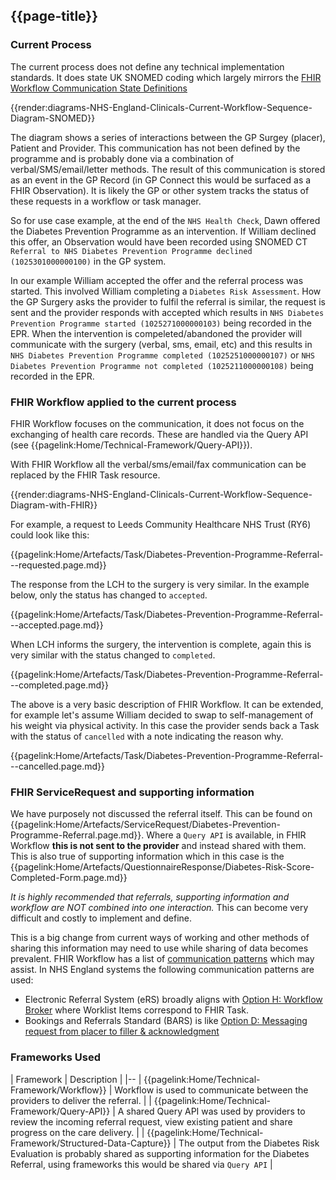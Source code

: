 ## {{page-title}}

### Current Process

The current process does not define any technical implementation standards. It does state UK SNOMED coding which largely mirrors the [FHIR Workflow Communication State Definitions](https://hl7.org/fhir/R4/workflow-communications.html#12.6.2)

{{render:diagrams-NHS-England-Clinicals-Current-Workflow-Sequence-Diagram-SNOMED}}

The diagram shows a series of interactions between the GP Surgey (placer), Patient and Provider. This communication has not been defined by the programme and is probably done via a combination of verbal/SMS/email/letter methods. The result of this communication is stored as an event in the GP Record (in GP Connect this would be surfaced as a FHIR Observation). It is likely the GP or other system tracks the status of these requests in a workflow or task manager.

So for use case example, at the end of the `NHS Health Check`, Dawn offered the Diabetes Prevention Programme as an intervention. If William declined this offer, an Observation would have been recorded using SNOMED CT `Referral to NHS Diabetes Prevention Programme declined (1025301000000100)` in the GP system.

In our example William accepted the offer and the referral process was started. This involved William completing a `Diabetes Risk Assessment`. How the GP Surgery asks the provider to fulfil the referral is similar, the request is sent and the provider responds with accepted which results in `NHS Diabetes Prevention Programme started (1025271000000103)` being recorded in the EPR. 
When the intervention is compeleted/abandoned the provider will communicate with the surgery (verbal, sms, email, etc) and this results in `NHS Diabetes Prevention Programme completed (1025251000000107)` or  `NHS Diabetes Prevention Programme not completed (1025211000000108)` being recorded in the EPR.

### FHIR Workflow applied to the current process

FHIR Workflow focuses on the communication, it does not focus on the exchanging of health care records. These are handled via the Query API (see {{pagelink:Home/Technical-Framework/Query-API}}).

With FHIR Workflow all the verbal/sms/email/fax communication can be replaced by the FHIR Task resource.

{{render:diagrams-NHS-England-Clinicals-Current-Workflow-Sequence-Diagram-with-FHIR}}

For example, a request to Leeds Community Healthcare NHS Trust (RY6) could look like this:

{{pagelink:Home/Artefacts/Task/Diabetes-Prevention-Programme-Referral---requested.page.md}}

The response from the LCH to the surgery is very similar. In the example below, only the status has changed to `accepted`.

{{pagelink:Home/Artefacts/Task/Diabetes-Prevention-Programme-Referral---accepted.page.md}}

When LCH informs the surgery, the intervention is complete, again this is very similar with the status changed to `completed`.

{{pagelink:Home/Artefacts/Task/Diabetes-Prevention-Programme-Referral---completed.page.md}}

The above is a very basic description of FHIR Workflow. It can be extended, for example let's assume William decided to swap to self-management of his weight via physical activity. In this case the provider sends back a Task with the status of `cancelled` with a note indicating the reason why.

{{pagelink:Home/Artefacts/Task/Diabetes-Prevention-Programme-Referral---cancelled.page.md}}

### FHIR ServiceRequest and supporting information

We have purposely not discussed the referral itself. This can be found on {{pagelink:Home/Artefacts/ServiceRequest/Diabetes-Prevention-Programme-Referral.page.md}}. 
Where a `Query API` is available, in FHIR Workflow **this is not sent to the provider** and instead shared with them. 
This is also true of supporting information which in this case is the {{pagelink:Home/Artefacts/QuestionnaireResponse/Diabetes-Risk-Score-Completed-Form.page.md}}

*It is highly recommended that referrals, supporting information and workflow are NOT combined into one interaction.* This can become very difficult and costly to implement and define.

This is a big change from current ways of working and other methods of sharing this information may need to use while sharing of data becomes prevalent. FHIR Workflow has a list of [communication patterns](https://hl7.org/fhir/R4/workflow-communications.html#commpatternslist) which may assist. 
In NHS England systems the following communication patterns are used:

- Electronic Referral System (eRS) broadly aligns with [Option H: Workflow Broker](https://hl7.org/fhir/R4/workflow-management.html#optionh) where Worklist Items correspond to FHIR Task.
- Bookings and Referrals Standard (BARS) is like [Option D: Messaging request from placer to filler & acknowledgment](https://hl7.org/fhir/R4/workflow-ad-hoc.html#optiond)


### Frameworks Used

| Framework | Description |
|--
| {{pagelink:Home/Technical-Framework/Workflow}} | Workflow is used to communicate between the providers to deliver the referral. | 
| {{pagelink:Home/Technical-Framework/Query-API}} | A shared Query API was used by providers to review the incoming referral request, view existing patient and share progress on the care delivery. | 
| {{pagelink:Home/Technical-Framework/Structured-Data-Capture}} | The output from the Diabetes Risk Evaluation is probably shared as supporting information for the Diabetes Referral, using frameworks this would be shared via `Query API` |
